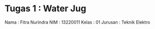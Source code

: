 # Tugas 1 : Water Jug
Nama    : Fitra Nurindra
NIM     : 13220011
Kelas   : 01
Jurusan : Teknik Elektro
